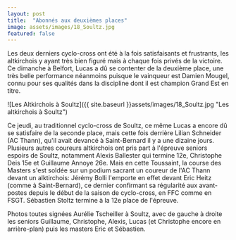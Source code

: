 ```yaml
---
layout: post
title:  "Abonnés aux deuxièmes places"
image: assets/images/18_Soultz.jpg
featured: false
---
```


Les deux derniers cyclo-cross ont été à la fois satisfaisants et frustrants, les altkirchois y ayant très bien figuré mais à chaque fois privés de la victoire. Ce dimanche à Belfort, Lucas a dû se contenter de la deuxième place, une très belle performance néanmoins puisque le vainqueur est Damien Mougel, connu pour ses qualités dans la discipline dont il est champion Grand Est en titre.

![Les Altkirchois à Soultz]({{ site.baseurl }}assets/images/18_Soultz.jpg "Les altkirchois à Soultz")

Ce jeudi, au traditionnel cyclo-cross de Soultz, ce même Lucas a encore dû se satisfaire de la seconde place, mais cette fois derrière Lilian Schneider (AC Thann), qu'il avait devancé à Saint-Bernard il y a une dizaine jours. Plusieurs autres coureurs altkirchois ont pris part à l'épreuve seniors espoirs de Soultz, notamment Alexis Ballester qui termine 12e, Christophe Deis 15e et Guillaume Annoye 26e. Mais en cette Toussaint, la course des Masters s'est soldée sur un podium sacrant un coureur de l'AC Thann devant un alktirchois: Jérémy Bolli l'emporte en effet devant Eric Heitz (comme à Saint-Bernard), ce dernier confirmant sa régularité aux avant-postes depuis le début de la saison de cyclo-cross, en FFC comme en FSGT. Sébastien Stoltz termine à la 12e place de l'épreuve.

Photos toutes signées Aurélie Tscheiller à Soultz, avec de gauche à droite les seniors Guillaume, Christophe, Alexis, Lucas (et Christophe encore en arrière-plan) puis les masters Eric et Sébastien.